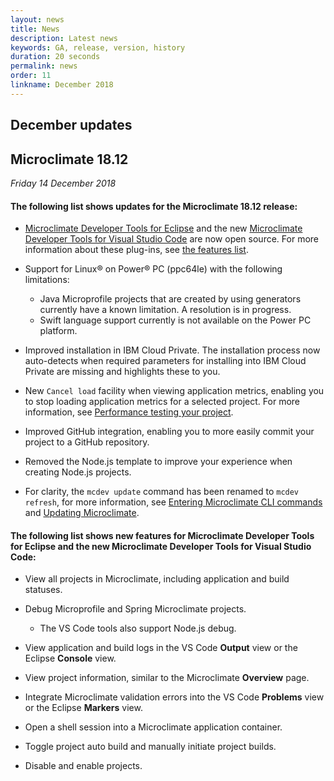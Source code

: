 ```yaml
---
layout: news
title: News
description: Latest news
keywords: GA, release, version, history
duration: 20 seconds
permalink: news
order: 11
linkname: December 2018
---
```


## December updates
## Microclimate 18.12

*Friday 14 December 2018*

#### The following list shows updates for the Microclimate 18.12 release:
- [Microclimate Developer Tools for Eclipse](mdteclipseoverview) and the new [Microclimate Developer Tools for Visual Studio Code](mdt-vsc-overview) are now open source. For more information about these plug-ins, see [the features list](#the-following-list-shows-new-features-for-microclimate-developer-tools-for-eclipse-and-the-new-microclimate-developer-tools-for-visual-studio-code).

- Support for Linux® on Power® PC (ppc64le) with the following limitations:
   - Java Microprofile projects that are created by using generators currently have a known limitation. A resolution is in progress.
   - Swift language support currently is not available on the Power PC platform.

- Improved installation in IBM Cloud Private. The installation process now auto-detects when required parameters for installing into IBM Cloud Private are missing and highlights these to you.

- New `Cancel load` facility when viewing application metrics, enabling you to stop loading application metrics for a selected project. For more information, see [Performance testing your project](performancetesting).

- Improved GitHub integration, enabling you to more easily commit your project to a GitHub repository.

- Removed the Node.js template to improve your experience when creating Node.js projects.

- For clarity, the `mcdev update` command has been renamed to `mcdev refresh`, for more information, see [Entering Microclimate CLI commands](clicommands) and [Updating Microclimate](updating).

#### The following list shows new features for Microclimate Developer Tools for Eclipse and the new Microclimate Developer Tools for Visual Studio Code:
- View all projects in Microclimate, including application and build statuses.

- Debug Microprofile and Spring Microclimate projects.
  - The VS Code tools also support Node.js debug.

- View application and build logs in the VS Code **Output** view or the Eclipse **Console** view.

- View project information, similar to the Microclimate **Overview** page.

- Integrate Microclimate validation errors into the VS Code **Problems** view or the Eclipse **Markers** view.

- Open a shell session into a Microclimate application container.

- Toggle project auto build and manually initiate project builds.

- Disable and enable projects.
